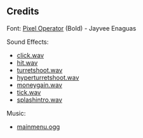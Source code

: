 ## Credits
Font: [Pixel Operator](https://www.dafont.com/pixel-operator.font) (Bold) - Jayvee Enaguas <br>

Sound Effects:
 - [click.wav](https://freesound.org/people/BiORNADE/sounds/735803/) <br>
 - [hit.wav](https://freesound.org/people/DmitryKutin0/sounds/806263/) <br>
 - [turretshoot.wav](https://freesound.org/people/eardeer/sounds/402009/) <br>
 - [hyperturretshoot.wav](https://freesound.org/people/hotpin7/sounds/819269/) <br>
 - [moneygain.wav](https://freesound.org/people/LittleRobotSoundFactory/sounds/276106/) <br>
 - [tick.wav](https://freesound.org/people/KorgMS2000B/sounds/54406/) <br>
 - [splashintro.wav](https://freesound.org/people/nikerk/sounds/764513/) <br>
 
Music:
 - [mainmenu.ogg](https://freesound.org/people/Xythe/sounds/516912/) <br>
